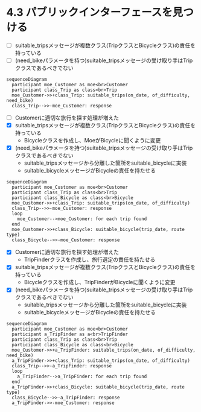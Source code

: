 # 4.3 パブリックインターフェースを見つける
- [ ] suitable_tripsメッセージが複数クラス\(TripクラスとBicycleクラス\)の責任を持っている
- [ ] (need_bikeパラメータを持つ)suitable_tripsメッセージの受け取り手はTripクラスであるべきでない
```mermaid
sequenceDiagram
  participant moe_Customer as moe<br>Customer
  participant class_Trip as class<br>Trip
  moe_Customer->>+class_Trip: suitable_trips(on_date, of_difficulty, need_bike)
  class_Trip-->>-moe_Customer: response
```

- [ ] Customerに適切な旅行を探す処理が増えた
- [x] suitable_tripsメッセージが複数クラス\(TripクラスとBicycleクラス\)の責任を持っている
  - Bicycleクラスを作成し、MoeがBicycleに聞くように変更
- [x] (need_bikeパラメータを持つ)suitable_tripsメッセージの受け取り手はTripクラスであるべきでない
  - suitable_tripsメッセージから分離した箇所をsuitable_bicycleに実装
  - suitable_bicycleメッセージがBicycleの責任を持たせる
```mermaid
sequenceDiagram
  participant moe_Customer as moe<br>Customer
  participant class_Trip as class<br>Trip
  participant class_Bicycle as class<br>Bicycle
  moe_Customer->>+class_Trip: suitable_trips(on_date, of_difficulty)
  class_Trip-->>-moe_Customer: response
  loop
    moe_Customer-->moe_Customer: for each trip found
  end
  moe_Customer->>+class_Bicycle: suitable_bicycle(trip_date, route type)
  class_Bicycle-->>-moe_Customer: response
```

- [x] Customerに適切な旅行を探す処理が増えた
  - TripFinderクラスを作成し、旅行選定の責任を持たせる
- [x] suitable_tripsメッセージが複数クラス(TripクラスとBicycleクラス)の責任を持っている
  - Bicycleクラスを作成し、TripFinderがBicycleに聞くように変更
- [x] (need_bikeパラメータを持つ)suitable_tripsメッセージの受け取り手はTripクラスであるべきでない
  - suitable_tripsメッセージから分離した箇所をsuitable_bicycleに実装
  - suitable_bicycleメッセージがBicycleの責任を持たせる
```mermaid
sequenceDiagram
  participant moe_Customer as moe<br>Customer
  participant a_TripFinder as a<br>TripFinder
  participant class_Trip as class<br>Trip
  participant class_Bicycle as class<br>Bicycle
  moe_Customer->>+a_TripFinder: suitable_trips(on_date, of_difficulty, need_bike)
  a_TripFinder->>+class_Trip: suitable_trips(on_date, of_difficulty)
  class_Trip-->>-a_TripFinder: response
  loop
    a_TripFinder-->a_TripFinder: for each trip found
  end
  a_TripFinder->>+class_Bicycle: suitable_bicycle(trip_date, route type)
  class_Bicycle-->>-a_TripFinder: response
  a_TripFinder->>-moe_Customer: response
```